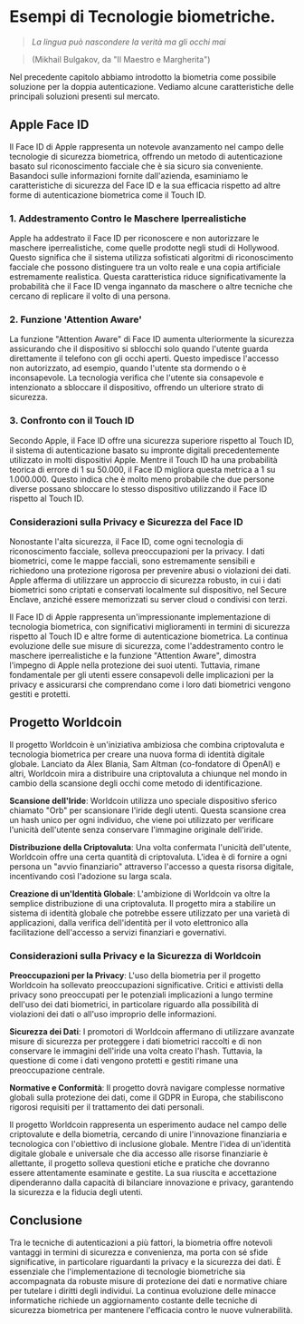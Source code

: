 <!---
status: READY
-->

# Esempi di Tecnologie biometriche.

> *La lingua può nascondere la verità ma gli occhi mai* 

> (Mikhail Bulgakov, da "Il Maestro e Margherita")


Nel precedente capitolo abbiamo introdotto la biometria come possibile soluzione per la doppia autenticazione. Vediamo alcune caratteristiche delle principali soluzioni presenti sul mercato.

## Apple Face ID

Il Face ID di Apple rappresenta un notevole avanzamento nel campo delle tecnologie di sicurezza biometrica, offrendo un metodo di autenticazione basato sul riconoscimento facciale che è sia sicuro sia conveniente. Basandoci sulle informazioni fornite dall'azienda, esaminiamo le caratteristiche di sicurezza del Face ID e la sua efficacia rispetto ad altre forme di autenticazione biometrica come il Touch ID.

### 1. **Addestramento Contro le Maschere Iperrealistiche**
Apple ha addestrato il Face ID per riconoscere e non autorizzare le maschere iperrealistiche, come quelle prodotte negli studi di Hollywood. Questo significa che il sistema utilizza sofisticati algoritmi di riconoscimento facciale che possono distinguere tra un volto reale e una copia artificiale estremamente realistica. Questa caratteristica riduce significativamente la probabilità che il Face ID venga ingannato da maschere o altre tecniche che cercano di replicare il volto di una persona.

### 2. **Funzione 'Attention Aware'**
La funzione "Attention Aware" di Face ID aumenta ulteriormente la sicurezza assicurando che il dispositivo si sblocchi solo quando l'utente guarda direttamente il telefono con gli occhi aperti. Questo impedisce l'accesso non autorizzato, ad esempio, quando l'utente sta dormendo o è inconsapevole. La tecnologia verifica che l'utente sia consapevole e intenzionato a sbloccare il dispositivo, offrendo un ulteriore strato di sicurezza.

### 3. **Confronto con il Touch ID**
Secondo Apple, il Face ID offre una sicurezza superiore rispetto al Touch ID, il sistema di autenticazione basato su impronte digitali precedentemente utilizzato in molti dispositivi Apple. Mentre il Touch ID ha una probabilità teorica di errore di 1 su 50.000, il Face ID migliora questa metrica a 1 su 1.000.000. Questo indica che è molto meno probabile che due persone diverse possano sbloccare lo stesso dispositivo utilizzando il Face ID rispetto al Touch ID.

### Considerazioni sulla Privacy e Sicurezza del Face ID
Nonostante l'alta sicurezza, il Face ID, come ogni tecnologia di riconoscimento facciale, solleva preoccupazioni per la privacy. I dati biometrici, come le mappe facciali, sono estremamente sensibili e richiedono una protezione rigorosa per prevenire abusi o violazioni dei dati. Apple afferma di utilizzare un approccio di sicurezza robusto, in cui i dati biometrici sono criptati e conservati localmente sul dispositivo, nel Secure Enclave, anziché essere memorizzati su server cloud o condivisi con terzi.



Il Face ID di Apple rappresenta un'impressionante implementazione di tecnologia biometrica, con significativi miglioramenti in termini di sicurezza rispetto al Touch ID e altre forme di autenticazione biometrica. La continua evoluzione delle sue misure di sicurezza, come l'addestramento contro le maschere iperrealistiche e la funzione "Attention Aware", dimostra l'impegno di Apple nella protezione dei suoi utenti. Tuttavia, rimane fondamentale per gli utenti essere consapevoli delle implicazioni per la privacy e assicurarsi che comprendano come i loro dati biometrici vengono gestiti e protetti.




## Progetto Worldcoin

Il progetto Worldcoin è un'iniziativa ambiziosa che combina criptovaluta e tecnologia biometrica per creare una nuova forma di identità digitale globale. Lanciato da Alex Blania, Sam Altman (co-fondatore di OpenAI) e altri, Worldcoin mira a distribuire una criptovaluta a chiunque nel mondo in cambio della scansione degli occhi come metodo di identificazione. 

**Scansione dell'Iride**: Worldcoin utilizza uno speciale dispositivo sferico chiamato "Orb" per scansionare l'iride degli utenti. Questa scansione crea un hash unico per ogni individuo, che viene poi utilizzato per verificare l'unicità dell'utente senza conservare l'immagine originale dell'iride. 

**Distribuzione della Criptovaluta**: Una volta confermata l'unicità dell'utente, Worldcoin offre una certa quantità di criptovaluta. L'idea è di fornire a ogni persona un "avvio finanziario" attraverso l'accesso a questa risorsa digitale, incentivando così l'adozione su larga scala.

**Creazione di un'Identità Globale**: L'ambizione di Worldcoin va oltre la semplice distribuzione di una criptovaluta. Il progetto mira a stabilire un sistema di identità globale che potrebbe essere utilizzato per una varietà di applicazioni, dalla verifica dell'identità per il voto elettronico alla facilitazione dell'accesso a servizi finanziari e governativi.

### Considerazioni sulla Privacy e la Sicurezza di Worldcoin

**Preoccupazioni per la Privacy**: L'uso della biometria per il progetto Worldcoin ha sollevato preoccupazioni significative. Critici e attivisti della privacy sono preoccupati per le potenziali implicazioni a lungo termine dell'uso dei dati biometrici, in particolare riguardo alla possibilità di violazioni dei dati o all'uso improprio delle informazioni.

**Sicurezza dei Dati**: I promotori di Worldcoin affermano di utilizzare avanzate misure di sicurezza per proteggere i dati biometrici raccolti e di non conservare le immagini dell'iride una volta creato l'hash. Tuttavia, la questione di come i dati vengono protetti e gestiti rimane una preoccupazione centrale.

**Normative e Conformità**: Il progetto dovrà navigare complesse normative globali sulla protezione dei dati, come il GDPR in Europa, che stabiliscono rigorosi requisiti per il trattamento dei dati personali.


Il progetto Worldcoin rappresenta un esperimento audace nel campo delle criptovalute e della biometria, cercando di unire l'innovazione finanziaria e tecnologica con l'obiettivo di inclusione globale. Mentre l'idea di un'identità digitale globale e universale che dia accesso alle risorse finanziarie è allettante, il progetto solleva questioni etiche e pratiche che dovranno essere attentamente esaminate e gestite. La sua riuscita e accettazione dipenderanno dalla capacità di bilanciare innovazione e privacy, garantendo la sicurezza e la fiducia degli utenti.

## Conclusione


Tra le tecniche di autenticazioni a più fattori, la biometria offre notevoli vantaggi in termini di sicurezza e convenienza, ma porta con sé sfide significative, in particolare riguardanti la privacy e la sicurezza dei dati. È essenziale che l'implementazione di tecnologie biometriche sia accompagnata da robuste misure di protezione dei dati e normative chiare per tutelare i diritti degli individui. La continua evoluzione delle minacce informatiche richiede un aggiornamento costante delle tecniche di sicurezza biometrica per mantenere l'efficacia contro le nuove vulnerabilità.




